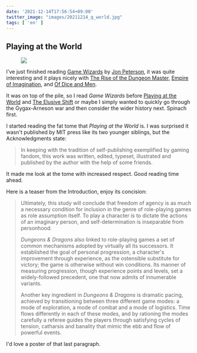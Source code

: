 ```yaml
---
date: '2021-12-14T17:56:54+09:00'
twitter_image: "images/20211214_q_world.jpg"
tags: [ 'en' ]
---
```


## Playing at the World

<figure class="right large">
<a href="https://www.goodreads.com/book/show/15784870-playing-at-the-world"><img src="images/20211214_world.jpg" loading="lazy" /></a>
<figcaption>
</figcaption>
</figure>

I've just finished reading [Game Wizards](https://mitpress.mit.edu/books/game-wizards) by [Jon Peterson](https://playingattheworld.blogspot.com/), it was quite interesting and it plays nicely with [The Rise of the Dungeon Master](https://www.wired.com/2017/05/rise-dungeon-master-gary-gygax-birth-dd/), [Empire of Imagination](https://www.goodreads.com/en/book/show/23848482-empire-of-imagination), and [Of Dice and Men](https://www.goodreads.com/book/show/15803047-of-dice-and-men).

It was on top of the pile, so I read _Game Wizards_ before [Playing at the World](https://www.goodreads.com/book/show/15784870-playing-at-the-world) and [The Elusive Shift](https://mitpress.mit.edu/books/elusive-shift) or maybe I simply wanted to quickly go through the Gygax-Arneson war and then consider the wider history next. Spinach first.

I started reading the fat tome that _Playing at the World_ is. I was surprised it wasn't published by MIT press like its two younger siblings, but the Acknowledgments state:

> In keeping with the tradition of self-publishing exemplified by gaming fandom, this work was written, edited, typeset, illustrated and published by the author with the help of some friends.

It made me look at the tome with increased respect. Good reading time ahead.

Here is a teaser from the Introduction, enjoy its concision:

> Ultimately, this study will conclude that freedom of agency is as much a necessary condition for inclusion in the genre of role-playing games as role assumption itself. To play a character is to dictate the actions of an imaginary person, and self-determination is inseparable from personhood.
>
> _Dungeons & Dragons_ also linked to role-playing games a set of common mechanisms adopted by virtually all its successors. It established the goal of personal progression, a character's improvement through experience, as the ostensible substitute for victory; the game is otherwise without win conditions. Its manner of measuring progression, though experience points and levels, set a widely-followed precedent, one that now admits of innumerable variants.
>
> Another key ingredient in _Dungeons & Dragons_ is dramatic pacing, achieved by transitioning between three different game modes: a mode of exploration, a mode of combat and a mode of logistics. Time flows differently in each of these modes, and by rationing the modes carefully a referee guides the players through satisfying cycles of tension, catharsis and banality that mimic the ebb and flow of powerful events.

I'd love a poster of that last paragraph.

